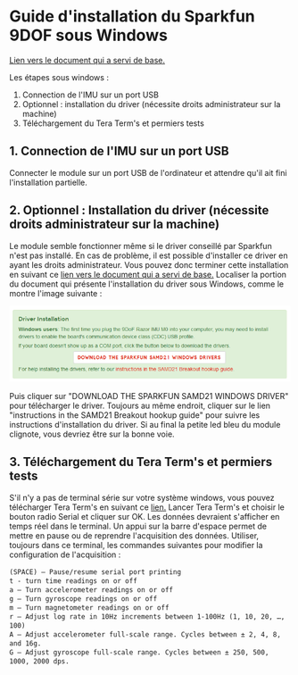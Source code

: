 # Guide d'installation du Sparkfun 9DOF sous Windows

[Lien vers le document qui a servi de base.](https://learn.sparkfun.com/tutorials/9dof-razor-imu-m0-hookup-guide?_ga=2.99420060.326620079.1517431239-364404356.1517431239)

Les étapes sous windows :

1. Connection de l'IMU sur un port USB
2. Optionnel : installation du driver (nécessite droits administrateur sur la machine)
3. Téléchargement du Tera Term's et permiers tests

## 1. Connection de l'IMU sur un port USB
Connecter le module sur un port USB de l'ordinateur et attendre qu'il ait fini l'installation partielle.

## 2. Optionnel : Installation du driver (nécessite droits administrateur sur la machine)
Le module semble fonctionner même si le driver conseillé par Sparkfun n'est pas installé. En cas de problème, il est possible d'installer ce driver en ayant les droits administrateur. Vous pouvez donc terminer cette installation en suivant ce [lien vers le document qui a servi de base.](https://learn.sparkfun.com/tutorials/9dof-razor-imu-m0-hookup-guide?_ga=2.99420060.326620079.1517431239-364404356.1517431239) Localiser la portion du document qui présente l'installation du driver sous Windows, comme le montre l'image suivante :

![Windows driver](WindowsDriver.PNG)

Puis cliquer sur "DOWNLOAD THE SPARKFUN SAMD21 WINDOWS DRIVER" pour télécharger le driver. Toujours au même endroit, cliquer sur le lien "instructions in the SAMD21 Breakout hookup guide" pour suivre les instructions d'installation du driver. Si au final la petite led bleu du module clignote, vous devriez être sur la bonne voie.

## 3. Téléchargement du Tera Term's et permiers tests
S'il n'y a pas de terminal série sur votre système windows, vous pouvez télécharger Tera Term's en suivant ce [lien.](https://osdn.net/projects/ttssh2/downloads/68719/teraterm-4.97.exe/) Lancer Tera Term's et choisir le bouton radio Serial et cliquer sur OK. Les données devraient s'afficher en temps réel dans le terminal. Un appui sur la barre d'espace permet de mettre en pause ou de reprendre l'acquisition des données. Utiliser, toujours dans ce terminal, les commandes suivantes pour modifier la configuration de l'acquisition :

    (SPACE) – Pause/resume serial port printing
    t - turn time readings on or off
    a – Turn accelerometer readings on or off
    g – Turn gyroscope readings on or off
    m – Turn magnetometer readings on or off
    r – Adjust log rate in 10Hz increments between 1-100Hz (1, 10, 20, …, 100)
    A – Adjust accelerometer full-scale range. Cycles between ± 2, 4, 8, and 16g.
    G – Adjust gyroscope full-scale range. Cycles between ± 250, 500, 1000, 2000 dps.

